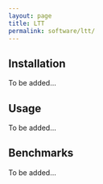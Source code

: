 ```yaml
---
layout: page
title: LTT
permalink: software/ltt/
---
```


## Installation

To be added...

## Usage

To be added...

## Benchmarks

To be added...
